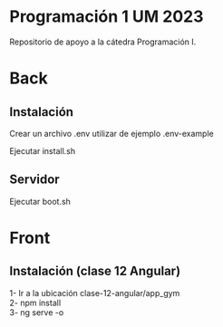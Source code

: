 # Programación 1 UM 2023
Repositorio de apoyo a la cátedra Programación I.

# Back
## Instalación
Crear un archivo .env utilizar de ejemplo .env-example

Ejecutar install.sh

## Servidor
Ejecutar boot.sh

# Front
## Instalación (clase 12 Angular)
1- Ir a la ubicación clase-12-angular/app_gym  
2- npm install  
3- ng serve -o
